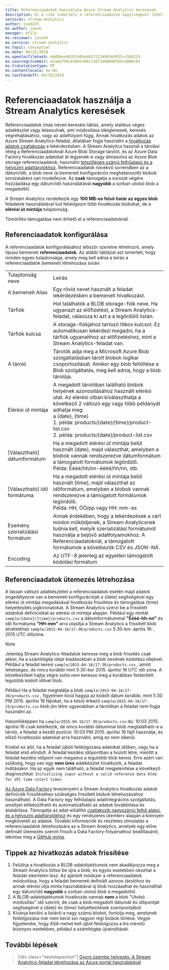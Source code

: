```yaml
---
title: Referenciaadatok használata Azure Stream Analytics keresések
description: Ez a cikk ismerteti a referenciaadatok segítségével lehet megkeresni vagy a lekérdezés egy Azure Stream Analytics-feladat adatainak.
services: stream-analytics
author: jseb225
ms.author: jeanb
manager: kfile
ms.reviewer: jasonh
ms.service: stream-analytics
ms.topic: conceptual
ms.date: 04/25/2018
ms.openlocfilehash: 6dd96ee96201b05e4b272214983e955fcc5b9125
ms.sourcegitcommit: e2adef58c03b0a780173df2d988907b5cb809c82
ms.translationtype: MT
ms.contentlocale: hu-HU
ms.lasthandoff: 04/28/2018
---
```

# <a name="using-reference-data-for-lookups-in-stream-analytics"></a>Referenciaadatok használja a Stream Analytics keresések
Referenciaadatok (más néven keresési tábla), amely statikus véges adatkészlet vagy lelassulnak, ami módosítása ideiglenesek, keresés végrehajtásához, vagy az adatfolyam függ. Annak hivatkozás adatok az Azure Stream Analytics-feladat, általában fogja használni a [hivatkozás adatok csatlakozás](https://msdn.microsoft.com/library/azure/dn949258.aspx) a lekérdezésben. A Stream Analytics használ a tárolási réteg a Referenciaadatoknál Azure Blob Storage tárolót, és az Azure Data Factory hivatkozás adatokat át legyenek-e vagy átmásolva az Azure Blob storage referenciaadatok, használni [tetszőleges számú felhőalapú és a helyszíni adattárolókhoz](../data-factory/copy-activity-overview.md). Referenciaadatok növekvő sorrendben az a dátum/idő, a blob neve (a bemeneti konfigurációs meghatározott) blobok sorozataként van modellezve. Az **csak** támogatja a sorozat végére hozzáadása egy dátum/idő használatával **nagyobb** a sorban utolsó blob a megadottól.

A Stream Analytics rendelkezik egy **100 MB-os felső határ az egyes blob** feladatok használatával tud feldolgozni több hivatkozás blobokat, de a **elérési út mintája** tulajdonság.

Tömörítés támogatása nem érhető el a referenciaadatoknál. 

## <a name="configuring-reference-data"></a>Referenciaadatok konfigurálása
A referenciaadatok konfigurálásához először szeretne létrehozni, amely típusú bemeneti **referenciaadatok**. Az alábbi táblázat azt ismerteti, hogy minden egyes tulajdonsága, amely meg kell adnia a leírás a referenciaadatok bemeneti létrehozása során:


<table>
<tbody>
<tr>
<td>Tulajdonság neve</td>
<td>Leírás</td>
</tr>
<tr>
<td>A bemeneti Alias</td>
<td>Egy rövid nevet használt a feladat lekérdezésben a bemeneti hivatkozást.</td>
</tr>
<tr>
<td>Tárfiók</td>
<td>Hol találhatók a BLOB storage-fiók neve. Ha ugyanazt az előfizetést, a Stream Analytics-feladat, válassza ki azt a a legördülő listán.</td>
</tr>
<tr>
<td>Tárfiók kulcsa</td>
<td>A storage-fiókjához tartozó titkos kulcsot. Ez automatikusan lekérdezi megadni, ha a tárfiók ugyanahhoz az előfizetéshez, mint a Stream Analytics-feladat van.</td>
</tr>
<tr>
<td>A tároló</td>
<td>Tárolók adja meg a Microsoft Azure Blob szolgáltatásban tárolt blobok logikai csoportosítását. Amikor egy blob feltöltése a Blob szolgáltatás, meg kell adnia, hogy a blob tárolója.</td>
</tr>
<tr>
<td>Elérési út mintája</td>
<td>A megadott tárolóban található blobok helyének azonosításához használt elérési utat. Az elérési útban kiválaszthatja a következő 2 változó egy vagy több példányát adhatja meg:<BR>a {date}, {time}<BR>1. példa: products/{date}/{time}/product-list.csv<BR>2. példa: products/{date}/product-list.csv
</tr>
<tr>
<td>[Választható] dátumformátum</td>
<td>Ha a megadott elérési út mintája belül használt {date}, majd választhat, amelyben a blobok vannak rendszerezve dátumformátum a támogatott formátumok legördülő.<BR>Példa: Éééé/hh/nn-éééé/hh/nn, stb.</td>
</tr>
<tr>
<td>[Választható] idő formátuma</td>
<td>Ha a megadott elérési út mintája belül használt {time}, majd választhat az időformátum, amelyben a blobok vannak rendszerezve a támogatott formátumok legördülő.<BR>Példa: HH, ÓÓ/pp vagy HH: mm-es</td>
</tr>
<tr>
<td>Esemény szerializálási formátum</td>
<td>Annak érdekében, hogy a lekérdezések a várt módon működjenek, a Stream Analyticsnek tudnia kell, melyik szerializálási formátumot használja a bejövő adatfolyamokhoz. A Referenciaadatoknál, a támogatott formátumok a következők CSV és JSON-NÁ.</td>
</tr>
<tr>
<td>Encoding</td>
<td>Az UTF-8 jelenleg az egyetlen támogatott kódolási formátum</td>
</tr>
</tbody>
</table>

## <a name="generating-reference-data-on-a-schedule"></a>Referenciaadatok ütemezés létrehozása
A lassan változó adatkészletet a referenciaadatok esetén majd adatok engedélyezve van a bemeneti konfigurációját a {date} segítségével egy elérési út mintája megadásával hivatkozás frissítése és támogatása {time} helyettesítés jogkivonatokat. A Stream Analytics szerzi be a frissített adatokat definíciókat az elérési út mintája alapján. Például egy mintát `sample/{date}/{time}/products.csv` a dátumformátummal **"Éééé-hh-nn"** és idő formátuma **"HH-mm"** arra utasítja a Stream Analytics a frissített blob átvételéhez `sample/2015-04-16/17-30/products.csv` 5:30-kor. április 16: , 2015 UTC időzóna.

> [!NOTE]
> Jelenleg Stream Analytics-feladatok keresse meg a blob frissítés csak akkor, ha a számítógép ideje kiadásokban a blob nevének kódolású idejével. Például a feladat keresi `sample/2015-04-16/17-30/products.csv` , amint lehetséges, de nincs korábbi mint 5:30-kor 2015. áprilisi 16 UTC idő zóna. A következőket hajtja végre *soha nem* keresse meg a korábban felderített legutóbb kódolt idővel blob.
> 
> Például Ha a feladat megtalálja a blob `sample/2015-04-16/17-30/products.csv` , figyelmen kívül hagyja az kódolt dátum korábbi, mint 5:30 PM 2015. áprilisi 16 fájlokat, ha a késői érkező `sample/2015-04-16/17-25/products.csv` blob jön létre ugyanabban a tárolóban a feladat nem fogja használni az.
> 
> Hasonlóképpen ha `sample/2015-04-16/17-30/products.csv` du. 10:03 2015. áprilisi 16 csak keletkezik, de nincs korábbi dátummal blob megtalálható-e a tároló, a feladat a kezdő pozíció: 10:03 PM 2015. áprilisi 16 fájlt használja, és előző hivatkozási adatokat arra használni, amíg ez nem sikerül.
> 
> Kivétel ez alól, ha a feladat újbóli feldolgozása adatokat időben, vagy ha a feladat első elindult. A feladat kezdési időpontban a hozott létre, mielőtt a feladat kezdési időpont van megadva a legutóbbi blob keresi. Erre azért van szükség, hogy van egy **nem üres** adatkészlet hivatkozik, a feladat indításakor. Ha az egyik nem található, a feladat megjelenítése a következő diagnosztikai: `Initializing input without a valid reference data blob for UTC time <start time>`.
> 
> 

[Az Azure Data Factory](https://azure.microsoft.com/documentation/services/data-factory/) levezényelni a Stream Analytics hivatkozás adatok definíciók frissítéséhez szükséges frissített blobok létrehozásához használható. A Data Factory egy felhőalapú adatintegrációs szolgáltatás, amellyel előkészíthető és automatizálható az adatok továbbítása és átalakítása. Támogatja az adat-előállító [csatlakozik nagyszámú felhő alapú, és a helyszíni adattárolókhoz](../data-factory/copy-activity-overview.md) és egy rendszeres ütemterv alapján a könnyen megköveteli az adatok. További információk és részletes útmutatás a referenciaadatok létrehozására az a Stream Analytics, amelyek egy előre definiált ütemezés szerint frissíti a Data Factory-folyamathoz beállításáról, tekintse meg a [GitHub minta](https://github.com/Azure/Azure-DataFactory/tree/master/Samples/ReferenceDataRefreshForASAJobs).

## <a name="tips-on-refreshing-your-reference-data"></a>Tippek az hivatkozás adatok frissítése
1. Felülírja a hivatkozás a BLOB-adatobjektumok nem akadályozza meg a Stream Analytics töltse be újra a blob, és egyes esetekben okozhat a feladat sikertelen lesz. Az ajánlott módszer a referenciaadatok módosítása, hogy a feladat bemeneti definiált azonos tárolóhoz és annak elérési útja minta használatával új blob hozzáadhat és használhat egy dátum/idő **nagyobb** a sorban utolsó blob a megadottól.
2. A BLOB-adatobjektumok hivatkozás vannak **nem** a blob "Utolsó módosítás" idő szerint, de csak a blob megadott dátumát és időpontját segítségével a {date} és {time} helyettesítések szempontjából.
3. Kívánja kerülni a listáról a nagy számú blobot, fontolja meg, amelynek feldolgozása már nem kerül sor nagyon régi blobok törlése. Vegye figyelembe, hogy ASA mehet kell újból feldolgozza a kis méretű bizonyos esetekben, például a számítógép újraindítását.

## <a name="next-steps"></a>További lépések
> [!div class="nextstepaction"]
> [Gyors üzembe helyezés: A Stream Analytics-feladat létrehozása az Azure portál használatával](stream-analytics-quick-create-portal.md)

<!--Link references-->
[stream.analytics.developer.guide]: ../stream-analytics-developer-guide.md
[stream.analytics.scale.jobs]: stream-analytics-scale-jobs.md
[stream.analytics.introduction]: stream-analytics-real-time-fraud-detection.md
[stream.analytics.get.started]: stream-analytics-get-started.md
[stream.analytics.query.language.reference]: http://go.microsoft.com/fwlink/?LinkID=513299
[stream.analytics.rest.api.reference]: http://go.microsoft.com/fwlink/?LinkId=517301
